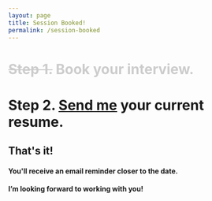 ```yaml
---
layout: page
title: Session Booked!
permalink: /session-booked
---
```


# **<strike style="color:#ccc">Step 1.</strike>** <span style="color:#ccc">Book your interview.</span>

# **Step 2.** [Send me](mailto:chris@lilypadresumes.com) your current resume.

## That's it!

#### You'll receive an email reminder closer to the date.

#### I’m looking forward to working with you!
